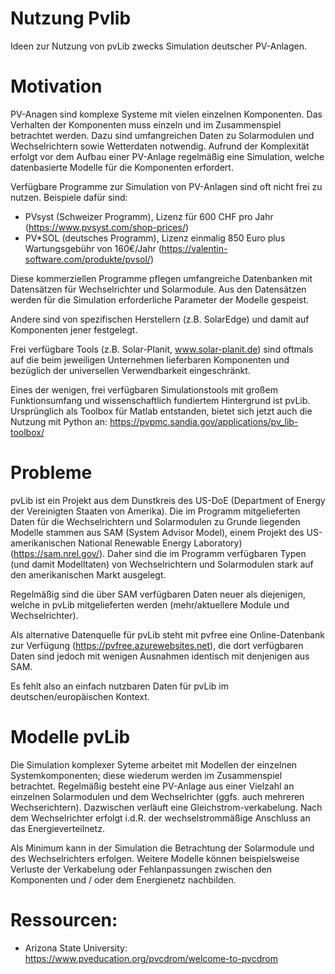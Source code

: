 # Nutzung Pvlib
Ideen zur Nutzung von pvLib zwecks Simulation deutscher PV-Anlagen.

# Motivation
PV-Anagen sind komplexe Systeme mit vielen einzelnen Komponenten. Das Verhalten der Komponenten muss einzeln und im Zusammenspiel betrachtet werden. Dazu sind umfangreichen Daten zu Solarmodulen und Wechselrichtern sowie Wetterdaten notwendig. Aufrund der Komplexität erfolgt vor dem Aufbau einer PV-Anlage regelmäßig eine Simulation, welche datenbasierte Modelle für die Komponenten erfordert.  

Verfügbare Programme zur Simulation von PV-Anlagen sind oft nicht frei zu nutzen. Beispiele dafür sind:
- PVsyst (Schweizer Programm), Lizenz für 600 CHF pro Jahr (https://www.pvsyst.com/shop-prices/)
- PV\*SOL (deutsches Programm), Lizenz einmalig 850 Euro plus Wartungsgebühr von 160€/Jahr (https://valentin-software.com/produkte/pvsol/)  

Diese kommerziellen Programme pflegen umfangreiche Datenbanken mit Datensätzen für Wechselrichter und Solarmodule. Aus den Datensätzen werden für die Simulation erforderliche Parameter der Modelle gespeist.

Andere sind von spezifischen Herstellern (z.B. SolarEdge) und damit auf Komponenten jener festgelegt. 

Frei verfügbare Tools (z.B. Solar-Planit, www.solar-planit.de) sind oftmals  auf die beim jeweiligen Unternehmen lieferbaren Komponenten und bezüglich der universellen Verwendbarkeit eingeschränkt.

Eines der wenigen, frei verfügbaren Simulationstools mit großem Funktionsumfang und wissenschaftlich fundiertem Hintergrund ist pvLib. Ursprünglich als Toolbox für Matlab entstanden, bietet sich jetzt auch die Nutzung mit Python an: https://pvpmc.sandia.gov/applications/pv_lib-toolbox/

# Probleme
pvLib ist ein Projekt aus dem Dunstkreis des US-DoE (Department of Energy der Vereinigten Staaten von Amerika). Die im Programm mitgelieferten Daten für die Wechselrichtern und Solarmodulen zu Grunde liegenden Modelle stammen aus SAM (System Advisor Model), einem Projekt des US-amerikanischen National Renewable Energy Laboratory) (https://sam.nrel.gov/). Daher sind die im Programm verfügbaren Typen (und damit Modelltaten) von Wechselrichtern und Solarmodulen stark auf den amerikanischen Markt ausgelegt.

Regelmäßig sind die über SAM verfügbaren Daten neuer als diejenigen, welche in pvLib mitgelieferten werden (mehr/aktuellere Module und Wechselrichter). 

Als alternative Datenquelle für pvLib steht mit pvfree eine Online-Datenbank zur Verfügung (https://pvfree.azurewebsites.net), die dort verfügbaren Daten sind jedoch mit wenigen Ausnahmen identisch mit denjenigen aus SAM.

Es fehlt also an einfach nutzbaren Daten für pvLib im deutschen/europäischen Kontext.

# Modelle pvLib
Die Simulation komplexer Syteme arbeitet mit Modellen der einzelnen Systemkomponenten; diese wiederum werden im Zusammenspiel betrachtet. Regelmäßig besteht eine PV-Anlage aus einer Vielzahl an einzelnen Solarmodulen und dem Wechselrichter (ggfs. auch mehreren Wechserichtern). Dazwischen verläuft eine Gleichstrom-verkabelung. Nach dem Wechselrichter erfolgt i.d.R. der wechselstrommäßige Anschluss an das Energieverteilnetz. 

Als Minimum kann in der Simulation die Betrachtung der Solarmodule und des Wechselrichters erfolgen. Weitere Modelle können beispielsweise Verluste der Verkabelung oder Fehlanpassungen zwischen den Komponenten und / oder dem Energienetz nachbilden. 


# Ressourcen:
- Arizona State University: https://www.pveducation.org/pvcdrom/welcome-to-pvcdrom 
